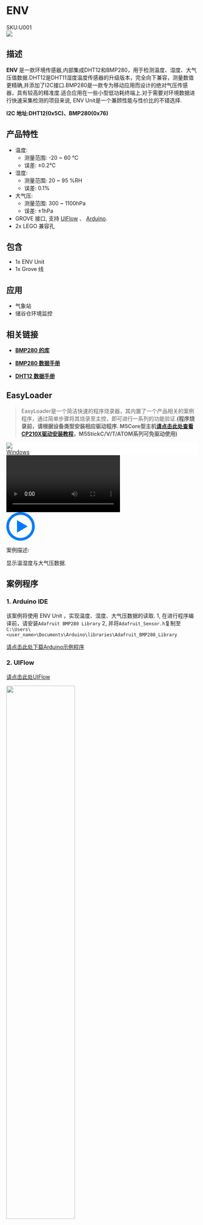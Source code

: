 # ENV

<div class="badge badge-pill badge-primary product_sku_tag">SKU:U001</div>

<div class="product_pic"><img src="assets/img/product_pics/unit/M5GO_Unit_env.png"><div>

## 描述

**ENV** 是一款环境传感器,内部集成DHT12和BMP280，用于检测温度、湿度、大气压值数据.DHT12是DHT11湿度温度传感器的升级版本，完全向下兼容，测量数值更精确,并添加了I2C接口.BMP280是一款专为移动应用而设计的绝对气压传感器，具有较高的精准度.适合应用在一些小型低功耗终端上.对于需要对环境数据进行快速采集检测的项目来说, ENV Unit是一个兼顾性能与性价比的不错选择.

 **I2C 地址:DHT12(0x5C)、BMP280(0x76)**

## 产品特性

- 温度:
    -  测量范围: -20 ~ 60 ℃
    -  误差: ±0.2℃
- 湿度:
    -  测量范围: 20 ~ 95 %RH
    -  误差: 0.1%
- 大气压:
    -  测量范围: 300 ~ 1100hPa
    -  误差: ±1hPa
- GROVE 接口, 支持 [UIFlow](http://flow.m5stack.com) 、 [Arduino](http://www.arduino.cc).
- 2x LEGO 兼容孔

## 包含

- 1x ENV Unit
- 1x Grove 线

## 应用

- 气象站
- 储谷仓环境监控

## 相关链接

- **[BMP280 的库](https://github.com/adafruit/Adafruit_BMP280_Library)**

- **[BMP280 数据手册](https://m5stack.oss-cn-shenzhen.aliyuncs.com/resource/docs/datasheet/hat/BMP280-DS001-11_en.pdf)**

- **[DHT12 数据手册](https://m5stack.oss-cn-shenzhen.aliyuncs.com/resource/docs/datasheet/hat/DHT12_en.pdf)**

## EasyLoader

>EasyLoader是一个简洁快速的程序烧录器，其内置了一个产品相关的案例程序，通过简单步骤将其烧录至主控，即可进行一系列的功能验证.**(程序烧录前，请根据设备类型安装相应驱动程序. M5Core型主机[请点击此处查看CP210X驱动安装教程](zh_CN/arduino/arduino_development?id=安装串口驱动)，M5StickC/V/T/ATOM系列可免驱动使用)**

<div class="easyloader-box">
    <div style="background-color:white;">
        <div><img src="https://m5stack.oss-cn-shenzhen.aliyuncs.com/image/easyloader_intro.jpg"></div>
        <div class="easyloader-btn">
            <a href="https://m5stack.oss-cn-shenzhen.aliyuncs.com/EasyLoader/Windows/UNIT/For%20M5Core/EasyLoader_ENV_UNIT_With_M5Core.exe">Windows</a>
            <!-- <a>Linux</a>
            <a>MacOS</a> -->
        </div>
    </div>
    <div>
        <video id="example_video" controls>
            <source src="https://m5stack.oss-cn-shenzhen.aliyuncs.com/video/Product_example_video/Unit/ENV_UNIT.mp4" type="video/mp4">
        </video>
        <div class="easyloader-mask">
        <a>
            <svg id="play-btn" t="1583228776634" class="icon" viewBox="0 0 1024 1024" version="1.1" xmlns="http://www.w3.org/2000/svg" p-id="4152" width="75" height="75"><path d="M512 0C229.216 0 0 229.216 0 512s229.216 512 512 512 512-229.216 512-512S794.784 0 512 0z m0 928C282.24 928 96 741.76 96 512S282.24 96 512 96s416 186.24 416 416-186.24 416-416 416zM384 288l384 224-384 224z" p-id="4153" fill="#007aff"></path></svg></a>
            <p>案例描述:</p>
            <p>显示温湿度与大气压数据.</p>
        </div>
    </div>
</div>

## 案例程序

### 1. Arduino IDE

该案例将使用 ENV Unit ，实现温度、湿度、大气压数据的读取.
1, 在进行程序编译前，请安装`Adafruit BMP280 Library`
2, 并将`Adafruit_Sensor.h`复制至`C:\Users\<user_name>\Documents\Arduino\libraries\Adafruit_BMP280_Library`

[请点击此处下载Arduino示例程序](https://github.com/m5stack/M5Stack/tree/master/examples/Unit/ENV)

### 2. UIFlow

[请点击此处UIFlow](https://github.com/m5stack/M5-ProductExampleCodes/tree/master/Unit/ENV/UIFlow)

<img src="assets/img/product_pics/unit/unit_example/ENV/example_unit_env_05.png" width="60%">

## 原理图

<img src="assets/img/product_pics/unit/env_sch.JPG">

### 管脚映射

<table>
 <tr><td>M5Core(GROVE A)</td><td>GPIO22</td><td>GPIO21</td><td>5V</td><td>GND</td></tr>
 <tr><td>ENV Unit</td><td>SCL</td><td>SDA</td><td>5V</td><td>GND</td></tr>
</table>

<script>

   var purchase_link = 'https://m5stack.com/collections/m5-unit/products/mini-env-sensor-unit';

   anchor_search(purchase_link);
   scrollFunc();

</script>